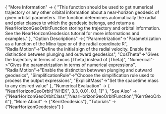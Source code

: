 {
  "More Information" -> {
    "This function should be used to get numerical trajectory or any other orbital information about a near-horizon geodesic of given orbital parameters. The function determines automatically the radial and polar classes to which the geodesic belongs, and returns a NearHorizonGeoOrbitFunction storing the trajectory and orbital information. See the NearHorizonGeodesics tutorial for more informations and examples."
  },
  "Option Descriptions" ->{
	"Parametrization"->"Parametrization as a function of the Mino type or of the radial coordinate R",
	"RadialMotion"->"Define the initial sign of the radial velocity. Enable the distinction between plunging and outward geodesics",
	"CosTheta"->"Gives the trajectory in terms of z=cos \[Theta] instead of \[Theta]",
	"Numerical"->"Gives the parametrization in terms of numerical expressions",
	"RadialMotion"->"Enable the distinction betwwen plunging and outward geodesics",
	"SimplificationRule"->"Choose the simplification rule used to process the output expressions",
	"ExplicitMass"->"Set the spacetime mass to any desired value"
  },
  "Numerical Evaluation" -> {
    "NearHorizonGeoOrbit["NHEK", 3.3, 0.01, 0.1, 1]"
    },
  "See Also" -> {"NearHorizonGeoOrbitClass","NearHorizonGeoOrbitFunction","KerrGeoOrbit"},
  "More About" -> {"KerrGeodesics"},
  "Tutorials" -> {"NearHorizonGeodesics"}
}
